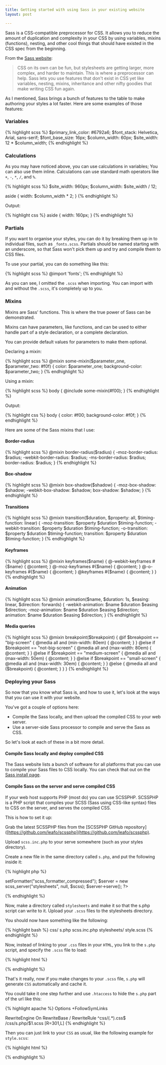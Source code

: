 ```yaml
---
title: Getting started with using Sass in your existing website
layout: post

---
```

Sass is a CSS-compatible preprocessor for CSS. It allows you to reduce the amount of duplication and complexity in your CSS by using variables, mixins (functions), nesting, and other cool things that should have existed in the CSS spec from the beginning.

<!-- more -->

From the [Sass website](http://sass-lang.com/):

> CSS on its own can be fun, but stylesheets are getting larger, more complex, and harder to maintain. This is where a preprocessor can help. Sass lets you use features that don't exist in CSS yet like variables, nesting, mixins, inheritance and other nifty goodies that make writing CSS fun again.

As I mentioned, Sass brings a bunch of features to the table to make authoring your styles a lot faster. Here are some examples of those features:

### Variables

{% highlight scss %}
$primary_link_color: #6792a6;
$font_stack: Helvetica, Arial, sans-serif;
$font_base_size: 16px;
$column_width: 60px;
$site_width: 12 * $column_width;
{% endhighlight %}

### Calculations

As you may have noticed above, you can use calculations in variables; You can also use them inline. Calculations can use standard math operators like `+`, `-`, `*`, `/`, and `%`.

{% highlight scss %}
$site_width: 960px;
$column_width: $site_width / 12;

aside {
    width: $column_width * 2;
}
{% endhighlight %}

Output:

{% highlight css %}
aside {
    width: 160px;
}
{% endhighlight %}


### Partials

If you want to organise your styles, you can do it by breaking them up in to individual files, such as `_fonts.scss`. Partials should be named starting with an underscore, so that Sass won't pick them up and try and compile them to CSS files.

To use your partial, you can do something like this:

{% highlight scss %}
@import 'fonts';
{% endhighlight %}

As you can see, I omitted the `.scss` when importing. You can import with and without the `.scss`, it's completely up to you.

### Mixins

Mixins are Sass' functions. This is where the true power of Sass can be demonstrated.

Mixins can have parameters, like functions, and can be used to either handle part of a style declaration, or a complete declaration.

You can provide default values for parameters to make them optional.

Declaring a mixin:

{% highlight scss %}
@mixin some-mixin($parameter_one, $parameter_two: #f0f) {
    color: $parameter_one;
    background-color: $parameter_two;
}
{% endhighlight %}

Using a mixin:

{% highlight scss %}
body {
    @include some-mixin(#f00);
}
{% endhighlight %}

Output:

{% highlight css %}
body {
    color: #f00;
    background-color: #f0f;
}
{% endhighlight %}

Here are some of the Sass mixins that I use:

#### Border-radius

{% highlight scss %}
@mixin border-radius($radius) {
    -moz-border-radius: $radius;
    -webkit-border-radius: $radius;
    -ms-border-radius: $radius;
    border-radius: $radius;
}
{% endhighlight %}

#### Box-shadow

{% highlight scss %}
@mixin box-shadow($shadow) {
    -moz-box-shadow: $shadow;
    -webkit-box-shadow: $shadow;
    box-shadow: $shadow;
}
{% endhighlight %}

#### Transitions

{% highlight scss %}
@mixin transition($duration, $property: all, $timing-function: linear) {
    -moz-transition: $property $duration $timing-function;
    -webkit-transition: $property $duration $timing-function;
    -o-transition: $property $duration $timing-function;
    transition: $property $duration $timing-function;
}
{% endhighlight %}

#### Keyframes

{% highlight scss %}
@mixin keyframes($name) {
    @-webkit-keyframes #{$name} {
        @content;
    }
    @-moz-keyframes #{$name} {
        @content;
    }
    @-o-keyframes #{$name} {
        @content;
    }
    @keyframes #{$name} {
        @content;
    }
}
{% endhighlight %}

#### Animation

{% highlight scss %}
@mixin animation($name, $duration: 1s, $easing: linear, $direction: forwards) {
    -webkit-animation: $name $duration $easing $direction;
    -moz-animation: $name $duration $easing $direction;
    animation: $name $duration $easing $direction;
}
{% endhighlight %}

#### Media queries

{% highlight scss %}
@mixin breakpoint($breakpoint) {
    @if $breakpoint == "big-screen" {
        @media all and (min-width: 80em) {
            @content;
        }
    }
    @else if $breakpoint == "not-big-screen" {
        @media all and (max-width: 80em) {
            @content;
        }
    }
    @else if $breakpoint == "medium-screen" {
        @media all and (max-width: 50em) {
            @content;
        }
    }
    @else if $breakpoint == "small-screen" {
        @media all and (max-width: 30em)  {
            @content;
        }
    }
    @else {
        @media all and ($breakpoint) {
            @content;
        }
    }
}
{% endhighlight %}

### Deploying your Sass

So now that you know what Sass is, and how to use it, let's look at the ways that you can use it with your website.

You've got a couple of options here:

- Compile the Sass locally, and then upload the compiled CSS to your web server.
- Use a server-side Sass processor to compile and serve the Sass as CSS.

So let's look at each of these in a bit more detail.

#### Compile Sass locally and deploy compiled CSS

The Sass website lists a bunch of software for all platforms that you can use to compile your Sass files to CSS locally. You can check that out on the [Sass install page](http://sass-lang.com/install).

#### Compile Sass on the server and serve compiled CSS

If your web host supports PHP (most do) you can use SCSSPHP. SCSSPHP is a PHP script that compiles your SCSS (Sass using CSS-like syntax) files to CSS on the server, and serves the compiled CSS.

This is how to set it up:

Grab the latest SCSSPHP files from the [SCSSPHP GitHub repository]([https://github.com/leafo/scssphp](https://github.com/leafo/scssphp).

Upload `scss.inc.php` to your serve somewhere (such as your styles directory).

Create a new file in the same directory called `s.php`, and put the following inside it:

{% highlight php %}
<?php
require "scss.inc.php";
$scss = new scssc();
$scss->setFormatter("scss_formatter_compressed");
$server = new scss_server("stylesheets", null, $scss);
$server->serve();
?>
{% endhighlight %}

Now, make a directory called `stylesheets` and make it so that the s.php script can write to it. Upload your `.scss` files to the stylesheets directory.

You should now have something like the following:

{% highlight bash %}
css/
    s.php
    scss.inc.php
    stylesheets/
        style.scss
{% endhighlight %}

Now, instead of linking to your `.css` files in your `HTML`, you link to the `s.php` script, and specify the `.scss` file to load:

{% highlight html %}
<link rel="stylesheet" href="css/s.php/style.scss" />
{% endhighlight %}

That's it really, now if you make changes to your `.scss` file, `s.php` will generate `CSS` automatically and cache it.

You could take it one step further and use `.htaccess` to hide the `s.php` part of the url like this:

{% highlight apache %}
Options +FollowSymLinks

RewriteEngine On
RewriteBase /
RewriteRule ^css/(.*)\.css$ /css/s.php/$1.scss [R=301,L]
{% endhighlight %}

Then you can just link to your `CSS` as usual, like the following example for `style.scss`:

{% highlight html %}
<link rel="stylesheet" href="css/style.css" />
{% endhighlight %}
